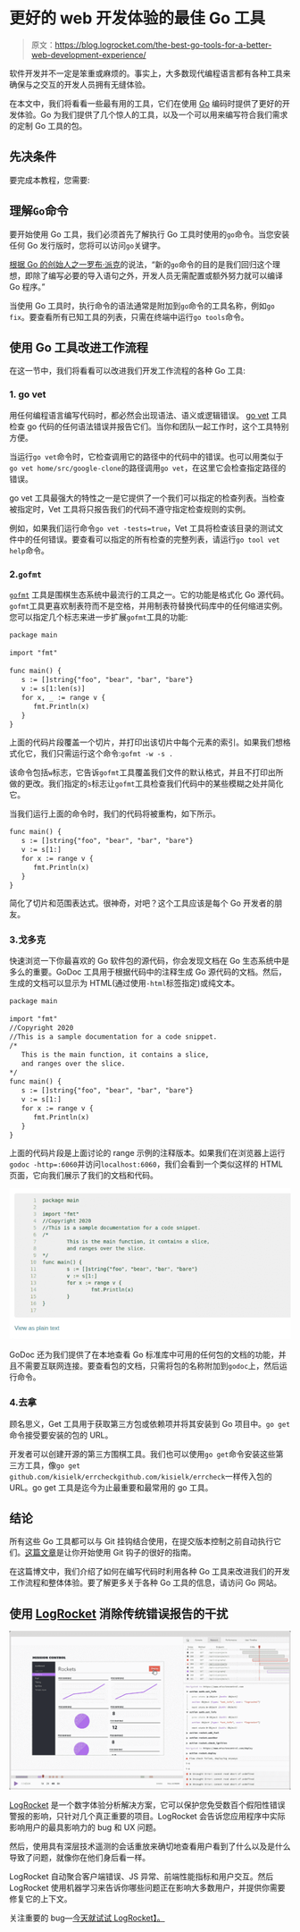 # 更好的 web 开发体验的最佳 Go 工具

> 原文：<https://blog.logrocket.com/the-best-go-tools-for-a-better-web-development-experience/>

软件开发并不一定是笨重或麻烦的。事实上，大多数现代编程语言都有各种工具来确保与之交互的开发人员拥有无缝体验。

在本文中，我们将看看一些最有用的工具，它们在使用 [Go](https://golang.org/) 编码时提供了更好的开发体验。Go 为我们提供了几个惊人的工具，以及一个可以用来编写符合我们需求的定制 Go 工具的包。

## 先决条件

要完成本教程，您需要:

## 理解`Go`命令

要开始使用 Go 工具，我们必须首先了解执行 Go 工具时使用的`go`命令。当您安装任何 Go 发行版时，您将可以访问`go`关键字。

[根据 Go 的创始人之一罗布·派克](https://golang.org/doc/articles/go_command.html)的说法，“新的`go`命令的目的是我们回归这个理想，即除了编写必要的导入语句之外，开发人员无需配置或额外努力就可以编译 Go 程序。”

当使用 Go 工具时，执行命令的语法通常是附加到`go`命令的工具名称，例如`go fix`。要查看所有已知工具的列表，只需在终端中运行`go tools`命令。

## 使用 Go 工具改进工作流程

在这一节中，我们将看看可以改进我们开发工作流程的各种 Go 工具:

### 1\. go vet

用任何编程语言编写代码时，都必然会出现语法、语义或逻辑错误。 [go vet](https://golang.org/cmd/vet/) 工具检查 go 代码的任何语法错误并报告它们。当你和团队一起工作时，这个工具特别方便。

当运行`go vet`命令时，它检查调用它的路径中的代码中的错误。也可以用类似于`go vet home/src/google-clone`的路径调用`go vet`，在这里它会检查指定路径的错误。

go vet 工具最强大的特性之一是它提供了一个我们可以指定的检查列表。当检查被指定时，Vet 工具将只报告我们的代码不遵守指定检查规则的实例。

例如，如果我们运行命令`go vet -tests=true`，Vet 工具将检查该目录的测试文件中的任何错误。要查看可以指定的所有检查的完整列表，请运行`go tool vet help`命令。

### 2.`gofmt`

[`gofmt`](https://golang.org/cmd/gofmt/) 工具是围棋生态系统中最流行的工具之一。它的功能是格式化 Go 源代码。`gofmt`工具更喜欢制表符而不是空格，并用制表符替换代码库中的任何缩进实例。您可以指定几个标志来进一步扩展`gofmt`工具的功能:

```
package main

import "fmt"

func main() {
   s := []string{"foo", "bear", "bar", "bare"}
   v := s[1:len(s)]
   for x, _ := range v {
      fmt.Println(x)
   }
}

```

上面的代码片段覆盖一个切片，并打印出该切片中每个元素的索引。如果我们想格式化它，我们只需运行这个命令:`gofmt -w -s .`

该命令包括`w`标志，它告诉`gofmt`工具覆盖我们文件的默认格式，并且不打印出所做的更改。我们指定的`s`标志让`gofmt`工具检查我们代码中的某些模糊之处并简化它。

当我们运行上面的命令时，我们的代码将被重构，如下所示。

```
func main() {
   s := []string{"foo", "bear", "bar", "bare"}
   v := s[1:]
   for x := range v {
      fmt.Println(x)
   }
}

```

简化了切片和范围表达式。很神奇，对吧？这个工具应该是每个 Go 开发者的朋友。

### 3.戈多克

快速浏览一下你最喜欢的 Go 软件包的源代码，你会发现文档在 Go 生态系统中是多么的重要。GoDoc 工具用于根据代码中的注释生成 Go 源代码的文档。然后，生成的文档可以显示为 HTML(通过使用`-html`标签指定)或纯文本。

```
package main

import "fmt"
//Copyright 2020
//This is a sample documentation for a code snippet.
/*
   This is the main function, it contains a slice,
   and ranges over the slice.
*/
func main() {
   s := []string{"foo", "bear", "bar", "bare"}
   v := s[1:]
   for x := range v {
      fmt.Println(x)
   }
}

```

上面的代码片段是上面讨论的 range 示例的注释版本。如果我们在浏览器上运行`godoc -http=:6060`并访问`localhost:6060`，我们会看到一个类似这样的 HTML 页面，它向我们展示了我们的文档和代码。

![Godoc HTML](img/9ebd9f5c7b9b5cc79dc1c73ad403d375.png)

GoDoc 还为我们提供了在本地查看 Go 标准库中可用的任何包的文档的功能，并且不需要互联网连接。要查看包的文档，只需将包的名称附加到`godoc`上，然后运行命令。

### 4.去拿

顾名思义，Get 工具用于获取第三方包或依赖项并将其安装到 Go 项目中。`go get`命令接受要安装的包的 URL。

开发者可以创建开源的第三方围棋工具。我们也可以使用`go get`命令安装这些第三方工具，像`go get` `github.com/kisielk/errcheckgithub.com/kisielk/errcheck`一样传入包的 URL。go get 工具是迄今为止最重要和最常用的 go 工具。

## 结论

所有这些 Go 工具都可以与 Git 挂钩结合使用，在提交版本控制之前自动执行它们。[这篇文章](https://blog.logrocket.com/configuring-git-hooks-for-the-win/)是让你开始使用 Git 钩子的很好的指南。

在这篇博文中，我们介绍了如何在编写代码时利用各种 Go 工具来改进我们的开发工作流程和整体体验。要了解更多关于各种 Go 工具的信息，请访问 Go 网站。

## 使用 [LogRocket](https://lp.logrocket.com/blg/signup) 消除传统错误报告的干扰

[![LogRocket Dashboard Free Trial Banner](img/d6f5a5dd739296c1dd7aab3d5e77eeb9.png)](https://lp.logrocket.com/blg/signup)

[LogRocket](https://lp.logrocket.com/blg/signup) 是一个数字体验分析解决方案，它可以保护您免受数百个假阳性错误警报的影响，只针对几个真正重要的项目。LogRocket 会告诉您应用程序中实际影响用户的最具影响力的 bug 和 UX 问题。

然后，使用具有深层技术遥测的会话重放来确切地查看用户看到了什么以及是什么导致了问题，就像你在他们身后看一样。

LogRocket 自动聚合客户端错误、JS 异常、前端性能指标和用户交互。然后 LogRocket 使用机器学习来告诉你哪些问题正在影响大多数用户，并提供你需要修复它的上下文。

关注重要的 bug—[今天就试试 LogRocket】。](https://lp.logrocket.com/blg/signup-issue-free)